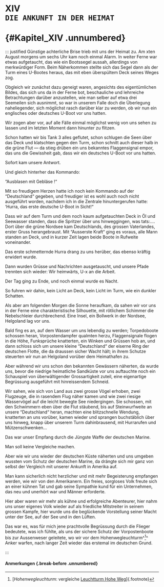 # XIV&nbsp;<br />**`DIE ANKUNFT IN DER HEIMAT`**<br /><br /> {#Kapitel_XIV .unnumbered}

::: justified
Günstige achterliche Brise trieb mit uns der Heimat zu. Am xten August morgens
um sechs Uhr kam noch einmal Alarm. In weiter Ferne war etwas aufgetaucht,
das wie ein Bootssegel aussah, allerdings von merkwürdiger Form. Beim Näherkommen
stellte sich das Segel dann als der Turm eines U-Bootes heraus, das mit eben
überspültem Deck seines Weges zog.

Obgleich wir zunächst dazu geneigt waren, angesichts des eigentümlichen Bildes,
das sich uns da in der Ferne bot, beschauliche und lehrreiche Betrachtungen
darüber anzustellen, wie man selber auf etwa drei Seemeilen sich ausnimmt, so
war in unserem Falle doch die Überlegung naheliegender, sich möglichst rasch
darüber klar zu werden, ob wir nun ein englisches oder deutsches U-Boot vor
uns hatten.

Wir zogen aber vor, auf alle Fälle einmal möglichst wenig von uns sehen zu
lassen und im letzten Moment dann hinunter zu flitzen.

Schon hatten wir bis Tank 3 alles geflutet, schon schlugen die Seen über das
Deck und klatschten gegen den Turm, schon schnitt auch dieser halb in die grüne
Flut — da stieg drüben ein uns bekanntes Flaggensignal empor, das uns die
Gewissheit gab, dass wir ein deutsches U-Boot vor uns hatten.

Sofort kam unsere Antwort.

Und gleich hinterher das Kommando:

“Ausblasen mit Gebläse !“

Mit so freudigem Herzen hatte ich noch kein Kommando auf der “Deutschland“ gegeben,
und freudiger ist es wohl auch noch nicht ausgeführt worden, nachdem ich in die
Zentrale hinuntergerufen hatte: ‘Hurra, das erste deutsche U-Boot in Sicht!“

Dass wir auf dem Turm und dem noch kaum aufgetauchten Deck in Öl und Seewasser
standen, dass die Spritzer über uns hinweggingen, was tats:.... Dort über die
grüne Nordsee kam Deutschlands, des grossen Vaterlandes, erster Gruss herangebraust.
Mit “Ausserste Kraft“ ging es voraus, alle Mann standen an Deck, und in kurzer
Zeit lagen beide Boote in Rufweite voneinander.

Das erste schmetternde Hurra drang zu uns herüber, das ebenso kräftig
erwidert wurde.

Dann wurden Grüsse und Nachrichten ausgetauscht, und unsere Pfade trennten sich
wieder: Wir heimwärts, U-x an die Arbeit.

Der Tag ging zu Ende, und noch einmal wurde es Nacht.

So fuhren wir dahin, kein Licht an Deck, kein Licht im Turm, wie ein
dunkler Schatten.

Als aber am folgenden Morgen die Sonne heraufkam, da sahen wir vor uns in der
Ferne eine charakteristische Silhouette, mit rötlichem Schimmer die Nebelschleier
durchbrechend. Eine Insel, ein Bollwerk in der Nordsee, Helgoland lag vor uns.

Bald fing es an, auf dem Wasser um uns lebendig zu werden; Torpedoboote schossen
heran, Vorpostendampfer qualmten herzu, Flaggensignale flogen in die Höhe,
Funksprüche knatterten, ein Winken und Grüssen hob an, und dann schloss sich um
unsere kleine “Deutschland“ der eiserne Ring der deutschen Flotte, die da
draussen sicher Wacht hält; in ihrem Schutze steuerten wir nun an Helgoland
vorüber dem Heimathafen zu.

Aber während wir uns schon den bekannten Gewässern näherten, da wurde uns, bevor
die niedrige heimatliche Sandküste vor uns auftauchte noch ein Schauspiel von
überwältigender Grossartigkeit zuteil, eine eigenartige Begrüssung ausgeführt mit
hinreissendem Schneid.

Wir sahen, wie sich von Land aus zwei grosse Vögel erhoben, zwei Flugzeuge, die
in rasendem Flug näher kamen und wie zwei riesige Wasservögel auf die leicht
bewegte See niedergingen. Sie schossen, mit den Schwimmern eben über die Flut
stäubend, bis auf Steinwurfweite an unsere “Deutschland“ heran, machten eine
blitzschnelle Wendung, knatterten an uns vorüber, kamen wieder und sprangen
buchstäblich über uns hinweg, knapp über unserem Turm dahinbrausend, mit
Hurrarufen und Mützenschwenken...

Das war unser Empfang durch die Jüngste Waffe der deutschen Marine.

Man soll keine Vergleiche machen.

Aber wie wir uns wieder der deutschen Küste näherten und uns umgeben wussten vom
Schutz der deutschen Marine, da drängte sich mir ganz von selbst der Vergleich
mit unserer Ankunft in Amerika auf.

Man kann sicherlich nicht herzlicher und mit mehr Begeisterung empfangen werden,
wie wir von den Amerikanern. Ein freies, sorgloses Volk freute sich an einer
kühnen Tat und gab seine Sympathie kund
für ein Unternehmen, das neu und unerhört war und Männer erforderte.

Hier aber waren wir mehr als kühne und erfolgreiche Abenteurer, hier nahm uns
unser eigenes Volk wieder auf als friedliche Mitstreiter in seinem grossen
Kampfe, hier wurde uns die beglückende Vorstellung seiner Macht unter der See,
auf der See und in den Lüften.

Das war es, was für mich jene prachtvolle Begrüssung durch die Flieger bedeutete,
was ich fühlte, als uns der sichere Schutz der Vorpostenboote bis zur Aussenweser
geleitete, wo wir vor dem Hohenwegleuchturm^[^1400]^ Anker warfen, nach langer
Zeit wieder das  erstemal im deutschen Grund.

:::

#### **Anmerkungen** {.break-before .unnumbered}

[^1400]: [*Hohenwegleuchturm*: vergleiche [Leuchtturm Hohe Weg](https://de.wikipedia.org/wiki/Leuchtturm_Hohe_Weg)]{.footnote}
